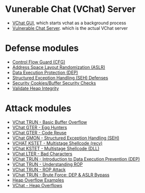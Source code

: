 # Vunerable Chat (VChat) Server
* [VChat GUI](https://github.com/DaintyJet/VChatGUI), which starts vchat as a background process
* [Vulnerable Chat Server](https://github.com/xinwenfu/vchat). which is the actual VChat server

# Defense modules
* [Control Flow Guard (CFG)](https://github.com/DaintyJet/VChat_CFG)
* [Address Space Layout Randomization (ASLR)](https://github.com/DaintyJet/VChat_ASLR_Intro)
* [Data Execution Protection (DEP)](https://github.com/DaintyJet/VChat_DEP_Intro)
* [Structured Exception Handling (SEH) Defenses](https://github.com/DaintyJet/VChat_SEH)
* [Security Cookies/Buffer Security Checks](https://github.com/DaintyJet/VChat_Security_Cookies)
* [Validate Heap Integrity](https://github.com/DaintyJet/VChat_Heap_Defense)

# Attack modules
* [VChat TRUN - Basic Buffer Overflow](https://github.com/DaintyJet/VChat_TRUN)
* [VChat GTER - Egg Hunters](https://github.com/DaintyJet/VChat_GTER_EggHunter)
* [VChat GTER - Code Reuse](https://github.com/DaintyJet/VChat_GTER_CodeReuse)
* [VChat GMON - Structured Exception Handling (SEH)](https://github.com/DaintyJet/VChat_GMON_SEH)
* [VCHAT KSTET - Multistage Shellcode (recv)](https://github.com/DaintyJet/VChat_KSTET_Multi)
* [VChat KSTET - Multistage Shellcode (DLL)](https://github.com/DaintyJet/VChat_KSTET_DLL)
* [VChat LTER - Bad Characters](https://github.com/DaintyJet/VChat_LTER)
* [VChat TRUN - Introduction to Data Execution Prevention (DEP)](https://github.com/DaintyJet/VChat_DEP)
* [VChat TRUN - Understanding ROP](https://github.com/DaintyJet/VChat_ROP_INTRO)
* [VChat TRUN - ROP Attack](https://github.com/DaintyJet/VChat_TRUN_ROP)
* [VChat TRUN - Brute Force: DEP & ASLR Bypass](https://github.com/DaintyJet/VChat_Brute_Force)
* [Heap Overflow Examples](https://github.com/DaintyJet/Heap-Overflow-Example)
* [VChat - Heap Overflows](https://github.com/DaintyJet/VChat_Heap_Exploit)
